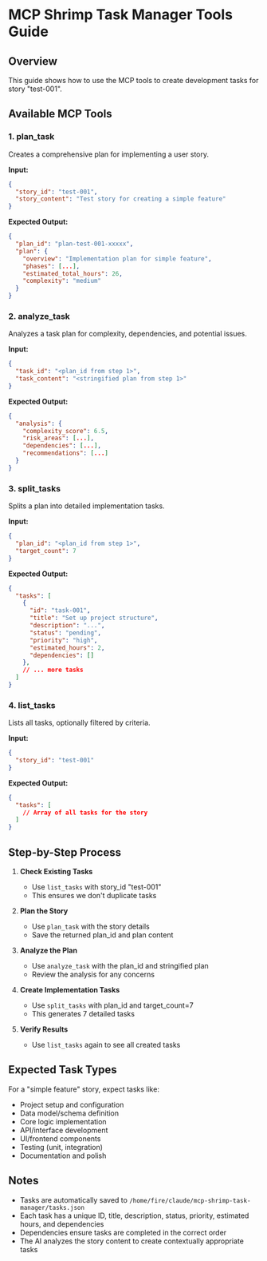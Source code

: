 # MCP Shrimp Task Manager Tools Guide

## Overview
This guide shows how to use the MCP tools to create development tasks for story "test-001".

## Available MCP Tools

### 1. plan_task
Creates a comprehensive plan for implementing a user story.

**Input:**
```json
{
  "story_id": "test-001",
  "story_content": "Test story for creating a simple feature"
}
```

**Expected Output:**
```json
{
  "plan_id": "plan-test-001-xxxxx",
  "plan": {
    "overview": "Implementation plan for simple feature",
    "phases": [...],
    "estimated_total_hours": 26,
    "complexity": "medium"
  }
}
```

### 2. analyze_task
Analyzes a task plan for complexity, dependencies, and potential issues.

**Input:**
```json
{
  "task_id": "<plan_id from step 1>",
  "task_content": "<stringified plan from step 1>"
}
```

**Expected Output:**
```json
{
  "analysis": {
    "complexity_score": 6.5,
    "risk_areas": [...],
    "dependencies": [...],
    "recommendations": [...]
  }
}
```

### 3. split_tasks
Splits a plan into detailed implementation tasks.

**Input:**
```json
{
  "plan_id": "<plan_id from step 1>",
  "target_count": 7
}
```

**Expected Output:**
```json
{
  "tasks": [
    {
      "id": "task-001",
      "title": "Set up project structure",
      "description": "...",
      "status": "pending",
      "priority": "high",
      "estimated_hours": 2,
      "dependencies": []
    },
    // ... more tasks
  ]
}
```

### 4. list_tasks
Lists all tasks, optionally filtered by criteria.

**Input:**
```json
{
  "story_id": "test-001"
}
```

**Expected Output:**
```json
{
  "tasks": [
    // Array of all tasks for the story
  ]
}
```

## Step-by-Step Process

1. **Check Existing Tasks**
   - Use `list_tasks` with story_id "test-001"
   - This ensures we don't duplicate tasks

2. **Plan the Story**
   - Use `plan_task` with the story details
   - Save the returned plan_id and plan content

3. **Analyze the Plan**
   - Use `analyze_task` with the plan_id and stringified plan
   - Review the analysis for any concerns

4. **Create Implementation Tasks**
   - Use `split_tasks` with plan_id and target_count=7
   - This generates 7 detailed tasks

5. **Verify Results**
   - Use `list_tasks` again to see all created tasks

## Expected Task Types

For a "simple feature" story, expect tasks like:
- Project setup and configuration
- Data model/schema definition
- Core logic implementation
- API/interface development
- UI/frontend components
- Testing (unit, integration)
- Documentation and polish

## Notes
- Tasks are automatically saved to `/home/fire/claude/mcp-shrimp-task-manager/tasks.json`
- Each task has a unique ID, title, description, status, priority, estimated hours, and dependencies
- Dependencies ensure tasks are completed in the correct order
- The AI analyzes the story content to create contextually appropriate tasks